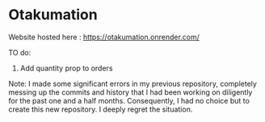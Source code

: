 # Otakumation
Website hosted here : https://otakumation.onrender.com/

TO do:
1. Add quantity prop to orders

Note:
I made some significant errors in my previous repository, completely messing up the commits and history that I had been working on diligently for the past one and a half months. Consequently, I had no choice but to create this new repository. I deeply regret the situation.
